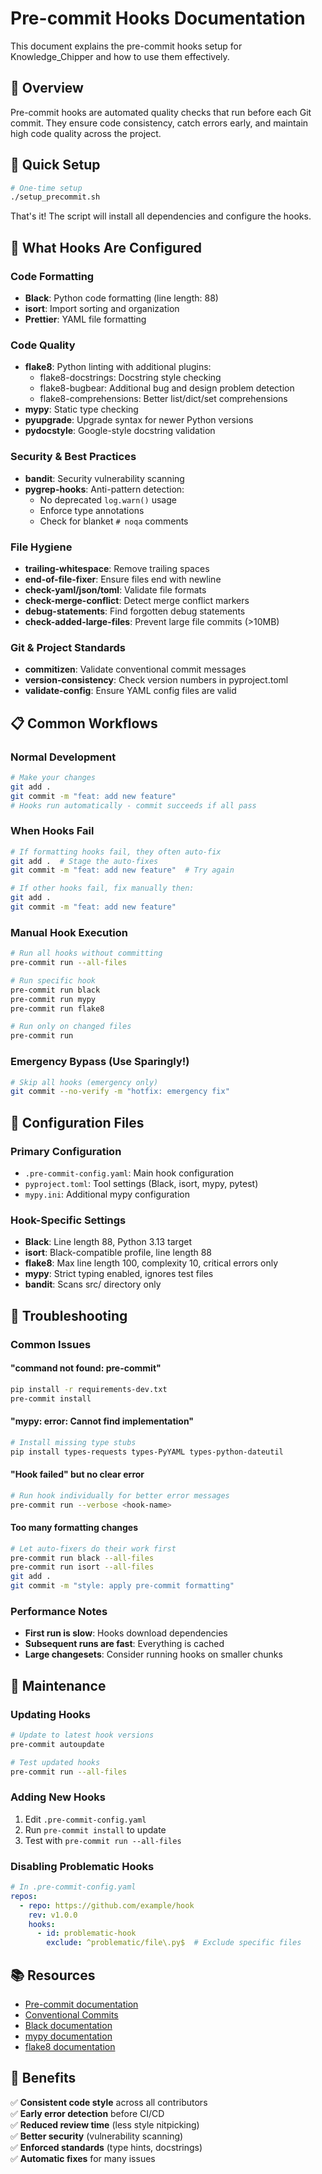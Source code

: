 # Pre-commit Hooks Documentation

This document explains the pre-commit hooks setup for Knowledge_Chipper and how to use them effectively.

## 🎯 Overview

Pre-commit hooks are automated quality checks that run before each Git commit. They ensure code consistency, catch errors early, and maintain high code quality across the project.

## 🚀 Quick Setup

```bash
# One-time setup
./setup_precommit.sh
```

That's it! The script will install all dependencies and configure the hooks.

## 🔧 What Hooks Are Configured

### Code Formatting
- **Black**: Python code formatting (line length: 88)
- **isort**: Import sorting and organization
- **Prettier**: YAML file formatting

### Code Quality
- **flake8**: Python linting with additional plugins:
  - flake8-docstrings: Docstring style checking
  - flake8-bugbear: Additional bug and design problem detection
  - flake8-comprehensions: Better list/dict/set comprehensions
- **mypy**: Static type checking
- **pyupgrade**: Upgrade syntax for newer Python versions
- **pydocstyle**: Google-style docstring validation

### Security & Best Practices
- **bandit**: Security vulnerability scanning
- **pygrep-hooks**: Anti-pattern detection:
  - No deprecated `log.warn()` usage
  - Enforce type annotations
  - Check for blanket `# noqa` comments

### File Hygiene
- **trailing-whitespace**: Remove trailing spaces
- **end-of-file-fixer**: Ensure files end with newline
- **check-yaml/json/toml**: Validate file formats
- **check-merge-conflict**: Detect merge conflict markers
- **debug-statements**: Find forgotten debug statements
- **check-added-large-files**: Prevent large file commits (>10MB)

### Git & Project Standards
- **commitizen**: Validate conventional commit messages
- **version-consistency**: Check version numbers in pyproject.toml
- **validate-config**: Ensure YAML config files are valid

## 📋 Common Workflows

### Normal Development
```bash
# Make your changes
git add .
git commit -m "feat: add new feature"
# Hooks run automatically - commit succeeds if all pass
```

### When Hooks Fail
```bash
# If formatting hooks fail, they often auto-fix
git add .  # Stage the auto-fixes
git commit -m "feat: add new feature"  # Try again

# If other hooks fail, fix manually then:
git add .
git commit -m "feat: add new feature"
```

### Manual Hook Execution
```bash
# Run all hooks without committing
pre-commit run --all-files

# Run specific hook
pre-commit run black
pre-commit run mypy
pre-commit run flake8

# Run only on changed files
pre-commit run
```

### Emergency Bypass (Use Sparingly!)
```bash
# Skip all hooks (emergency only)
git commit --no-verify -m "hotfix: emergency fix"
```

## 🔧 Configuration Files

### Primary Configuration
- `.pre-commit-config.yaml`: Main hook configuration
- `pyproject.toml`: Tool settings (Black, isort, mypy, pytest)
- `mypy.ini`: Additional mypy configuration

### Hook-Specific Settings
- **Black**: Line length 88, Python 3.13 target
- **isort**: Black-compatible profile, line length 88
- **flake8**: Max line length 100, complexity 10, critical errors only
- **mypy**: Strict typing enabled, ignores test files
- **bandit**: Scans src/ directory only

## 🚨 Troubleshooting

### Common Issues

#### "command not found: pre-commit"
```bash
pip install -r requirements-dev.txt
pre-commit install
```

#### "mypy: error: Cannot find implementation"
```bash
# Install missing type stubs
pip install types-requests types-PyYAML types-python-dateutil
```

#### "Hook failed" but no clear error
```bash
# Run hook individually for better error messages
pre-commit run --verbose <hook-name>
```

#### Too many formatting changes
```bash
# Let auto-fixers do their work first
pre-commit run black --all-files
pre-commit run isort --all-files
git add .
git commit -m "style: apply pre-commit formatting"
```

### Performance Notes

- **First run is slow**: Hooks download dependencies
- **Subsequent runs are fast**: Everything is cached
- **Large changesets**: Consider running hooks on smaller chunks

## 🔄 Maintenance

### Updating Hooks
```bash
# Update to latest hook versions
pre-commit autoupdate

# Test updated hooks
pre-commit run --all-files
```

### Adding New Hooks
1. Edit `.pre-commit-config.yaml`
2. Run `pre-commit install` to update
3. Test with `pre-commit run --all-files`

### Disabling Problematic Hooks
```yaml
# In .pre-commit-config.yaml
repos:
  - repo: https://github.com/example/hook
    rev: v1.0.0
    hooks:
      - id: problematic-hook
        exclude: ^problematic/file\.py$  # Exclude specific files
```

## 📚 Resources

- [Pre-commit documentation](https://pre-commit.com/)
- [Conventional Commits](https://www.conventionalcommits.org/)
- [Black documentation](https://black.readthedocs.io/)
- [mypy documentation](https://mypy.readthedocs.io/)
- [flake8 documentation](https://flake8.pycqa.org/)

## 🎯 Benefits

✅ **Consistent code style** across all contributors  
✅ **Early error detection** before CI/CD  
✅ **Reduced review time** (less style nitpicking)  
✅ **Better security** (vulnerability scanning)  
✅ **Enforced standards** (type hints, docstrings)  
✅ **Automatic fixes** for many issues 

